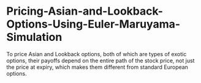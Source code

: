 # Pricing-Asian-and-Lookback-Options-Using-Euler-Maruyama-Simulation
To price Asian and Lookback options, both of which are types of exotic options, their payoffs depend on the entire path of the stock price, not just the price at expiry, which makes them different from standard European options.

